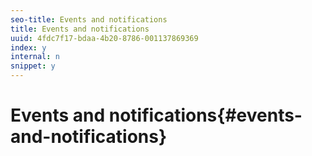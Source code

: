 ```yaml
---
seo-title: Events and notifications
title: Events and notifications
uuid: 4fdc7f17-bdaa-4b20-8786-001137869369
index: y
internal: n
snippet: y
---
```


# Events and notifications{#events-and-notifications}

